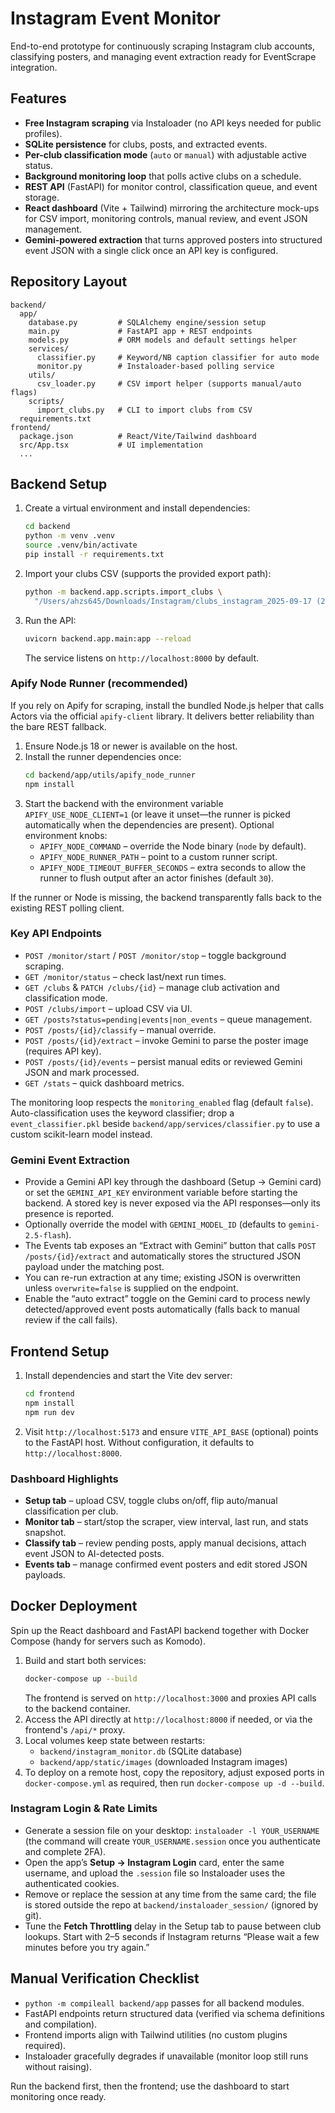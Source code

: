 # Instagram Event Monitor

End-to-end prototype for continuously scraping Instagram club accounts, classifying posters, and managing event extraction ready for EventScrape integration.

## Features
- **Free Instagram scraping** via Instaloader (no API keys needed for public profiles).
- **SQLite persistence** for clubs, posts, and extracted events.
- **Per-club classification mode** (`auto` or `manual`) with adjustable active status.
- **Background monitoring loop** that polls active clubs on a schedule.
- **REST API** (FastAPI) for monitor control, classification queue, and event storage.
- **React dashboard** (Vite + Tailwind) mirroring the architecture mock-ups for CSV import, monitoring controls, manual review, and event JSON management.
- **Gemini-powered extraction** that turns approved posters into structured event JSON with a single click once an API key is configured.

## Repository Layout
```
backend/
  app/
    database.py         # SQLAlchemy engine/session setup
    main.py             # FastAPI app + REST endpoints
    models.py           # ORM models and default settings helper
    services/
      classifier.py     # Keyword/NB caption classifier for auto mode
      monitor.py        # Instaloader-based polling service
    utils/
      csv_loader.py     # CSV import helper (supports manual/auto flags)
    scripts/
      import_clubs.py   # CLI to import clubs from CSV
  requirements.txt
frontend/
  package.json          # React/Vite/Tailwind dashboard
  src/App.tsx           # UI implementation
  ...
```

## Backend Setup
1. Create a virtual environment and install dependencies:
   ```bash
   cd backend
   python -m venv .venv
   source .venv/bin/activate
   pip install -r requirements.txt
   ```
2. Import your clubs CSV (supports the provided export path):
   ```bash
   python -m backend.app.scripts.import_clubs \
     "/Users/ahzs645/Downloads/Instagram/clubs_instagram_2025-09-17 (2).csv"
   ```
3. Run the API:
   ```bash
   uvicorn backend.app.main:app --reload
   ```
   The service listens on `http://localhost:8000` by default.

### Apify Node Runner (recommended)
If you rely on Apify for scraping, install the bundled Node.js helper that calls Actors via the official `apify-client` library. It delivers better reliability than the bare REST fallback.

1. Ensure Node.js 18 or newer is available on the host.
2. Install the runner dependencies once:
   ```bash
   cd backend/app/utils/apify_node_runner
   npm install
   ```
3. Start the backend with the environment variable `APIFY_USE_NODE_CLIENT=1` (or leave it unset—the runner is picked automatically when the dependencies are present). Optional environment knobs:
   - `APIFY_NODE_COMMAND` – override the Node binary (`node` by default).
   - `APIFY_NODE_RUNNER_PATH` – point to a custom runner script.
   - `APIFY_NODE_TIMEOUT_BUFFER_SECONDS` – extra seconds to allow the runner to flush output after an actor finishes (default `30`).

If the runner or Node is missing, the backend transparently falls back to the existing REST polling client.

### Key API Endpoints
- `POST /monitor/start` / `POST /monitor/stop` – toggle background scraping.
- `GET /monitor/status` – check last/next run times.
- `GET /clubs` & `PATCH /clubs/{id}` – manage club activation and classification mode.
- `POST /clubs/import` – upload CSV via UI.
- `GET /posts?status=pending|events|non_events` – queue management.
- `POST /posts/{id}/classify` – manual override.
- `POST /posts/{id}/extract` – invoke Gemini to parse the poster image (requires API key).
- `POST /posts/{id}/events` – persist manual edits or reviewed Gemini JSON and mark processed.
- `GET /stats` – quick dashboard metrics.

The monitoring loop respects the `monitoring_enabled` flag (default `false`). Auto-classification uses the keyword classifier; drop a `event_classifier.pkl` beside `backend/app/services/classifier.py` to use a custom scikit-learn model instead.

### Gemini Event Extraction
- Provide a Gemini API key through the dashboard (Setup → Gemini card) or set the `GEMINI_API_KEY` environment variable before starting the backend. A stored key is never exposed via the API responses—only its presence is reported.
- Optionally override the model with `GEMINI_MODEL_ID` (defaults to `gemini-2.5-flash`).
- The Events tab exposes an “Extract with Gemini” button that calls `POST /posts/{id}/extract` and automatically stores the structured JSON payload under the matching post.
- You can re-run extraction at any time; existing JSON is overwritten unless `overwrite=false` is supplied on the endpoint.
- Enable the “auto extract” toggle on the Gemini card to process newly detected/approved event posts automatically (falls back to manual review if the call fails).

## Frontend Setup
1. Install dependencies and start the Vite dev server:
   ```bash
   cd frontend
   npm install
   npm run dev
   ```
2. Visit `http://localhost:5173` and ensure `VITE_API_BASE` (optional) points to the FastAPI host. Without configuration, it defaults to `http://localhost:8000`.

### Dashboard Highlights
- **Setup tab** – upload CSV, toggle clubs on/off, flip auto/manual classification per club.
- **Monitor tab** – start/stop the scraper, view interval, last run, and stats snapshot.
- **Classify tab** – review pending posts, apply manual decisions, attach event JSON to AI-detected posts.
- **Events tab** – manage confirmed event posters and edit stored JSON payloads.

## Docker Deployment
Spin up the React dashboard and FastAPI backend together with Docker Compose (handy for servers such as Komodo).

1. Build and start both services:
   ```bash
   docker-compose up --build
   ```
   The frontend is served on `http://localhost:3000` and proxies API calls to the backend container.
2. Access the API directly at `http://localhost:8000` if needed, or via the frontend's `/api/*` proxy.
3. Local volumes keep state between restarts:
   - `backend/instagram_monitor.db` (SQLite database)
   - `backend/app/static/images` (downloaded Instagram images)
4. To deploy on a remote host, copy the repository, adjust exposed ports in `docker-compose.yml` as required, then run `docker-compose up -d --build`.

### Instagram Login & Rate Limits
- Generate a session file on your desktop: `instaloader -l YOUR_USERNAME` (the command will create `YOUR_USERNAME.session` once you authenticate and complete 2FA).
- Open the app’s **Setup → Instagram Login** card, enter the same username, and upload the `.session` file so Instaloader uses the authenticated cookies.
- Remove or replace the session at any time from the same card; the file is stored outside the repo at `backend/instaloader_session/` (ignored by git).
- Tune the **Fetch Throttling** delay in the Setup tab to pause between club lookups. Start with 2–5 seconds if Instagram returns “Please wait a few minutes before you try again.”

## Manual Verification Checklist
- `python -m compileall backend/app` passes for all backend modules.
- FastAPI endpoints return structured data (verified via schema definitions and compilation).
- Frontend imports align with Tailwind utilities (no custom plugins required).
- Instaloader gracefully degrades if unavailable (monitor loop still runs without raising).

Run the backend first, then the frontend; use the dashboard to start monitoring once ready.
